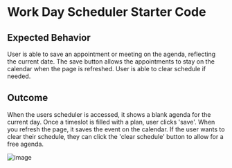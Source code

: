 # Work Day Scheduler Starter Code

## Expected Behavior

User is able to save an appointment or meeting on the agenda, reflecting the current date. The save button allows the appointments to stay on the calendar when the page is refreshed. User is able to clear schedule if needed.

## Outcome

When the users scheduler is accessed, it shows a blank agenda for the current day. Once a timeslot is filled with a plan, user clicks 'save'. When you refresh the page, it saves the event on the calendar. If the user wants to clear their schedule, they can click the 'clear schedule' button to allow for a free agenda.

![image](https://user-images.githubusercontent.com/92769029/144787431-b0276ab4-bec5-4d67-ba2a-44c981332df6.png)


